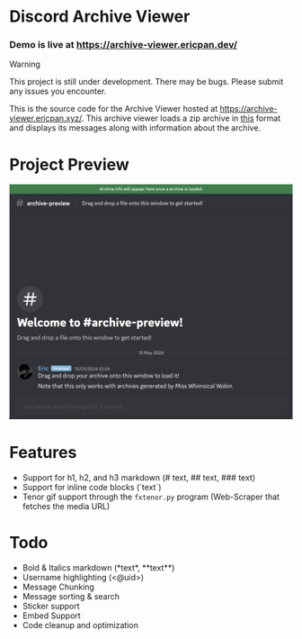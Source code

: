 # Discord Archive Viewer
### Demo is live at https://archive-viewer.ericpan.dev/
> [!WARNING]
> This project is still under development. There may be bugs. Please submit any issues you encounter.

This is the source code for the Archive Viewer hosted at https://archive-viewer.ericpan.xyz/. This archive viewer loads a zip archive in [this](https://github.com/EricPanDev/DiscordArchiveViewer/raw/main/DemoArchive.zip) format and displays its messages along with information about the archive.

# Project Preview
![Discord Archive Viewer Preview](https://github.com/EricPanDev/DiscordArchiveViewer/blob/main/preview.png?raw=true "Discord Archive Viewer Preview")

# Features
- Support for h1, h2, and h3 markdown (# text, ## text, ### text)
- Support for inline code blocks (\`text\`)
- Tenor gif support through the `fxtenor.py` program (Web-Scraper that fetches the media URL)

# Todo
- Bold & Italics markdown (\*text\*, \*\*text\*\*)
- Username highlighting (<@uid>)
- Message Chunking
- Message sorting & search
- Sticker support
- Embed Support
- Code cleanup and optimization
